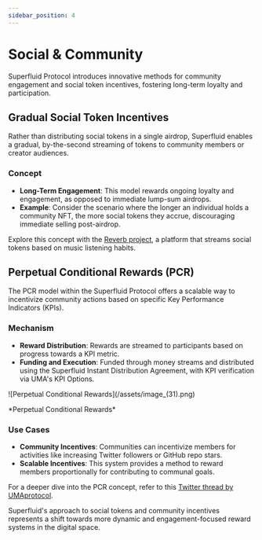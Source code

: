 ```yaml
---
sidebar_position: 4
---
```


# Social & Community

Superfluid Protocol introduces innovative methods for community engagement and social token incentives, fostering long-term loyalty and participation.

## Gradual Social Token Incentives

Rather than distributing social tokens in a single airdrop, Superfluid enables a gradual, by-the-second streaming of tokens to community members or creator audiences.

### Concept

- **Long-Term Engagement**: This model rewards ongoing loyalty and engagement, as opposed to immediate lump-sum airdrops.
- **Example**: Consider the scenario where the longer an individual holds a community NFT, the more social tokens they accrue, discouraging immediate selling post-airdrop.

Explore this concept with the [Reverb project](https://ethglobal.com/showcase/reverb-x2kgs), a platform that streams social tokens based on music listening habits.

## Perpetual Conditional Rewards (PCR)

The PCR model within the Superfluid Protocol offers a scalable way to incentivize community actions based on specific Key Performance Indicators (KPIs).

### Mechanism

- **Reward Distribution**: Rewards are streamed to participants based on progress towards a KPI metric.
- **Funding and Execution**: Funded through money streams and distributed using the Superfluid Instant Distribution Agreement, with KPI verification via UMA's KPI Options.

<div style={{ display: 'flex', justifyContent: 'center' }}>
    ![Perpetual Conditional Rewards](/assets/image_(31).png)
</div>
<div style={{ display: 'flex', justifyContent: 'center' }}>
    <p>*Perpetual Conditional Rewards*</p>
</div>

### Use Cases

- **Community Incentives**: Communities can incentivize members for activities like increasing Twitter followers or GitHub repo stars.
- **Scalable Incentives**: This system provides a method to reward members proportionally for contributing to communal goals.

For a deeper dive into the PCR concept, refer to this [Twitter thread by UMAprotocol](https://twitter.com/UMAprotocol/status/1517165913706930176?s=20&t=aWpKxDP7mqoQFGK9vcCygg).

Superfluid's approach to social tokens and community incentives represents a shift towards more dynamic and engagement-focused reward systems in the digital space.
